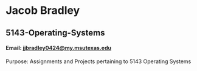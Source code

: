 # Jacob Bradley

## 5143-Operating-Systems

#### Email: jjbradley0424@my.msutexas.edu

Purpose: Assignments and Projects pertaining to 5143 Operating Systems
